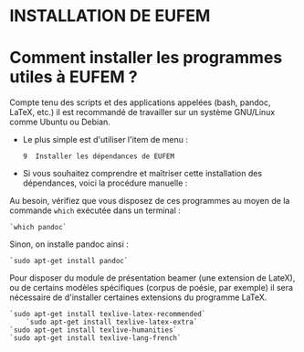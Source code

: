 # INSTALLATION DE EUFEM

# Comment installer les programmes utiles à EUFEM ?

Compte tenu des scripts et des applications appelées (bash, pandoc, 
LaTeX, etc.) il est recommandé de travailler sur un système GNU/Linux 
comme Ubuntu ou Debian.

+ Le plus simple est d'utiliser l'item de menu :

	`9  Installer les dépendances de EUFEM`    

+ Si vous souhaitez comprendre et maîtriser cette installation des 
dépendances, voici la procédure manuelle :

Au besoin, vérifiez que vous disposez de ces programmes au moyen de la commande `which` exécutée dans un terminal :

	`which pandoc`

Sinon, on installe pandoc ainsi :

	`sudo apt-get install pandoc`

Pour disposer du module de présentation beamer (une extension de LateX), 
ou de certains modèles spécifiques (corpus de poésie, par exemple) il 
sera nécessaire de d'installer certaines extensions du programme LaTeX.

	`sudo apt-get install texlive-latex-recommended`
        `sudo apt-get install texlive-latex-extra`
	`sudo apt-get install texlive-humanities`
	`sudo apt-get install texlive-lang-french`
